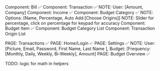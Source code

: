 Component: Bill ✅
Component: Transaction ✅
    NOTE: User: [Amount, Company]
Component: Income ✅
Component: Budget Category ✅
    NOTE: Options: [Name, Percentage, Auto Add:[Choose Origins]]
    NOTE: Slider for percentage, click on percentage for keypad for accuracy
Component: Budget Item ✅
Component: Budget Category List
Component: Transaction Origin List

PAGE: Transactions ✅
PAGE: Home/Login ✅
PAGE: Settings ✅
    NOTE: User:[Picture, Email, Password, First Name, Last Name ], Budget: [Frequency: [Monthly, Daily, Weekly, Bi-Weekly], Amount]
PAGE: Budget Overview ✅

TODO: logic for math in helpers